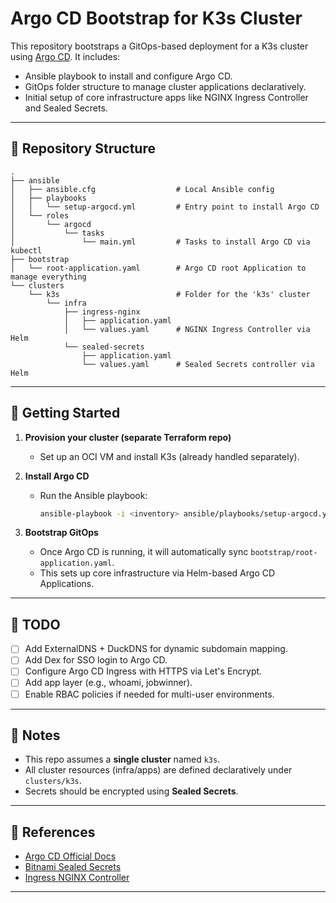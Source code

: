 # Argo CD Bootstrap for K3s Cluster

This repository bootstraps a GitOps-based deployment for a K3s cluster using [Argo CD](https://argo-cd.readthedocs.io/). It includes:

- Ansible playbook to install and configure Argo CD.
- GitOps folder structure to manage cluster applications declaratively.
- Initial setup of core infrastructure apps like NGINX Ingress Controller and Sealed Secrets.

---

## 📁 Repository Structure

```
.
├── ansible
│   ├── ansible.cfg                  # Local Ansible config
│   ├── playbooks
│   │   └── setup-argocd.yml         # Entry point to install Argo CD
│   └── roles
│       └── argocd
│           └── tasks
│               └── main.yml         # Tasks to install Argo CD via kubectl
├── bootstrap
│   └── root-application.yaml        # Argo CD root Application to manage everything
└── clusters
    └── k3s                          # Folder for the 'k3s' cluster
        └── infra
            ├── ingress-nginx
            │   ├── application.yaml
            │   └── values.yaml      # NGINX Ingress Controller via Helm
            └── sealed-secrets
                ├── application.yaml
                └── values.yaml      # Sealed Secrets controller via Helm
```

---

## 🚀 Getting Started

1. **Provision your cluster (separate Terraform repo)**
   - Set up an OCI VM and install K3s (already handled separately).

2. **Install Argo CD**
   - Run the Ansible playbook:
     ```bash
     ansible-playbook -i <inventory> ansible/playbooks/setup-argocd.yml
     ```

3. **Bootstrap GitOps**
   - Once Argo CD is running, it will automatically sync `bootstrap/root-application.yaml`.
   - This sets up core infrastructure via Helm-based Argo CD Applications.

---

## 📝 TODO

- [ ] Add ExternalDNS + DuckDNS for dynamic subdomain mapping.
- [ ] Add Dex for SSO login to Argo CD.
- [ ] Configure Argo CD Ingress with HTTPS via Let's Encrypt.
- [ ] Add app layer (e.g., whoami, jobwinner).
- [ ] Enable RBAC policies if needed for multi-user environments.

---

## 🧠 Notes

- This repo assumes a **single cluster** named `k3s`.
- All cluster resources (infra/apps) are defined declaratively under `clusters/k3s`.
- Secrets should be encrypted using **Sealed Secrets**.

---

## 🔗 References

- [Argo CD Official Docs](https://argo-cd.readthedocs.io/)
- [Bitnami Sealed Secrets](https://github.com/bitnami-labs/sealed-secrets)
- [Ingress NGINX Controller](https://kubernetes.github.io/ingress-nginx/)

---
